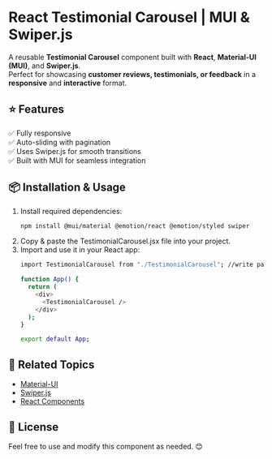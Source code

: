# React Testimonial Carousel | MUI & Swiper.js  

A reusable **Testimonial Carousel** component built with **React**, **Material-UI (MUI)**, and **Swiper.js**.  
Perfect for showcasing **customer reviews, testimonials, or feedback** in a **responsive** and **interactive** format.  

## ⭐ Features  
✅ Fully responsive  
✅ Auto-sliding with pagination  
✅ Uses Swiper.js for smooth transitions  
✅ Built with MUI for seamless integration  

## 📦 Installation & Usage  
1. Install required dependencies:  
   ```sh
   npm install @mui/material @emotion/react @emotion/styled swiper
   ```
2. Copy & paste the TestimonialCarousel.jsx file into your project.
3. Import and use it in your React app:
   ```sh
   import TestimonialCarousel from "./TestimonialCarousel"; //write path accordingly 

   function App() {
     return (
       <div>
         <TestimonialCarousel />
       </div>
     );
   }
   
   export default App;
   ```
## 🔗 Related Topics

- [Material-UI](https://mui.com/)
- [Swiper.js](https://swiperjs.com/)
- [React Components](https://react.dev/)

## 📜 License
Feel free to use and modify this component as needed. 😊
